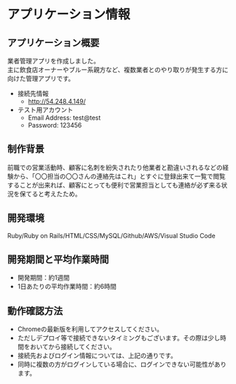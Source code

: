 # アプリケーション情報

## アプリケーション概要
業者管理アプリを作成しました。  
主に飲食店オーナーやブルー系親方など、複数業者とのやり取りが発生する方に向けた管理アプリです。

* 接続先情報
  * http://54.248.4.149/
* テスト用アカウント
  * Email Address: test@test
  * Password: 123456

## 制作背景
前職での営業活動時、顧客に名刺を紛失されたり他業者と勘違いされるなどの経験から、「〇〇担当の〇〇さんの連絡先はこれ」とすぐに登録出来て一覧で閲覧することが出来れば、顧客にとっても便利で営業担当としても連絡が必ず来る状況を保てると考えたため。
  
## 開発環境
Ruby/Ruby on Rails/HTML/CSS/MySQL/Github/AWS/Visual Studio Code

## 開発期間と平均作業時間
* 開発期間：約1週間
* 1日あたりの平均作業時間：約6時間

## 動作確認方法
* Chromeの最新版を利用してアクセスしてください。
* ただしデプロイ等で接続できないタイミングもございます。その際は少し時間をおいてから接続してください。
* 接続先およびログイン情報については、上記の通りです。
* 同時に複数の方がログインしている場合に、ログインできない可能性があります。
